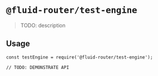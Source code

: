 # `@fluid-router/test-engine`

> TODO: description

## Usage

```
const testEngine = require('@fluid-router/test-engine');

// TODO: DEMONSTRATE API
```
